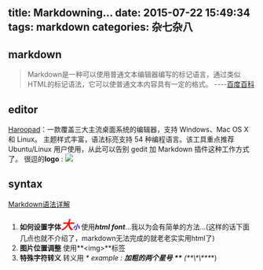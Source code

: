 title: Markdowning...
date: 2015-07-22 15:49:34
tags: markdown
categories: 杂七杂八
---
## markdown
> Markdown是一种可以使用普通文本编辑器编写的标记语言，通过类似HTML的标记语法，它可以使普通文本内容具有一定的格式。 ----[百度百科](http://baike.baidu.com/link?url=NbjzNRdzUWluzLSRvvm7Tb-B3Qv4fqGSzZ36JaVtHNMubM6qxLrsoYUq3PcrMvDSCbV5kCCjzGw6jCVV_WyZTK)

<!-- more -->

## editor
[Haroopad](http://pad.haroopress.com/)：一款覆盖三大主流桌面系统的编辑器，支持 Windows、Mac OS X 和 Linux。 主题样式丰富，语法标亮支持 54 种编程语言。该工具重点推荐 Ubuntu/Linux 用户使用，从此可以告别 gedit 加 Markdown 插件这种工作方式了。
很逗的**logo** : ![](http://pad.haroopress.com/assets/images/logo-small.png)

## syntax
[Markdown语法详解](http://wowubuntu.com/markdown/#p)
1. **如何设置字体<font size=5 color=red>*大*</font><font size=2 color=blue>*小*</font>**
	使用***html font***...我以为会有简单的方法...(这样的话下面几点也就不介绍了，markdown无法完成的就老老实实用html了)
2. **图片位置调整**
	使用**&lt;img&gt;**标签
3. **特殊字符转义**
	转义用 **\**
	example : **加粗的两个星号** **\*\***  (**\*\*\\\*\\\*\*\***)
